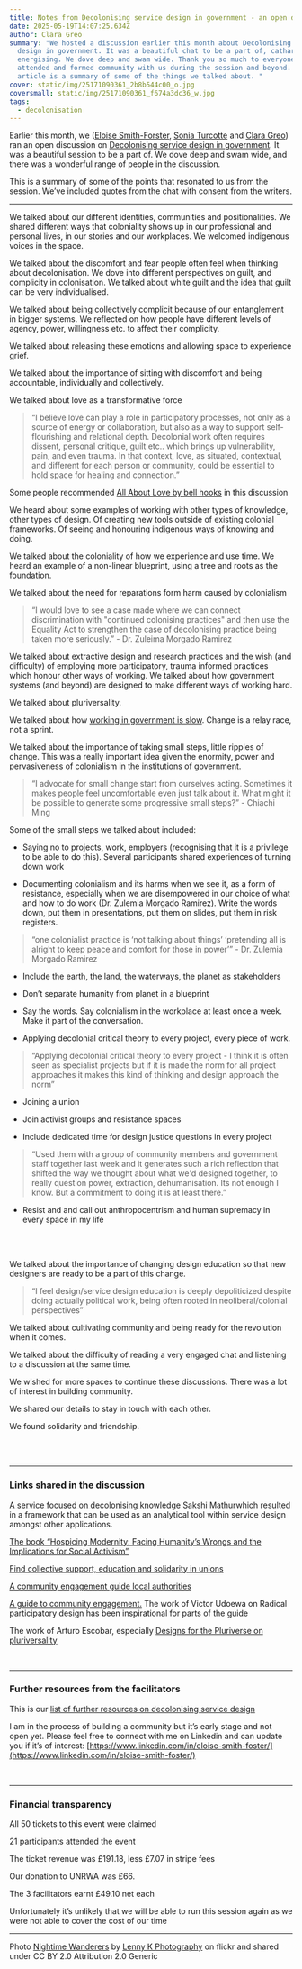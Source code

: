 ```yaml
---
title: Notes from Decolonising service design in government - an open discussion
date: 2025-05-19T14:07:25.634Z
author: Clara Greo
summary: "We hosted a discussion earlier this month about Decolonising service
  design in government. It was a beautiful chat to be a part of, cathartic and
  energising. We dove deep and swam wide. Thank you so much to everyone who
  attended and formed community with us during the session and beyond. This
  article is a summary of some of the things we talked about. "
cover: static/img/25171090361_2b8b544c00_o.jpg
coversmall: static/img/25171090361_f674a3dc36_w.jpg
tags:
  - decolonisation
---
```


Earlier this month, we ([Eloise Smith-Forster](https://www.eloisesmithfoster.com/), [Sonia Turcotte](https://soniaturcotte.com/) and [Clara Greo](https://claragreo.com/)) ran an open discussion on [Decolonising service design in government](https://www.tickettailor.com/events/claragreo/1625860). It was a beautiful session to be a part of. We dove deep and swam wide, and there was a wonderful range of people in the discussion.

This is a summary of some of the points that resonated to us from the session. We’ve included quotes from the chat with consent from the writers.

---

We talked about our different identities, communities and positionalities. We shared different ways that coloniality shows up in our professional and personal lives, in our stories and our workplaces. We welcomed indigenous voices in the space.

We talked about the discomfort and fear people often feel when thinking about decolonisation. We dove into different perspectives on guilt, and complicity in colonisation. We talked about white guilt and the idea that guilt can be very individualised.

We talked about being collectively complicit because of our entanglement in bigger systems. We reflected on how people have different levels of agency, power, willingness etc. to affect their complicity.

We talked about releasing these emotions and allowing space to experience grief.

We talked about the importance of sitting with discomfort and being accountable, individually and collectively.

We talked about love as a transformative force

> “I believe love can play a role in participatory processes, not only as a source of energy or collaboration, but also as a way to support self-flourishing and relational depth. Decolonial work often requires dissent, personal critique, guilt etc.. which brings up vulnerability, pain, and even trauma. In that context, love, as situated, contextual, and different for each person or community, could be essential to hold space for healing and connection.”

Some people recommended [All About Love by bell hooks](https://afroribooks.co.uk/products/all-about-love-new-visions-by-bell-hooks?) in this discussion

We heard about some examples of working with other types of knowledge, other types of design. Of creating new tools outside of existing colonial frameworks. Of seeing and honouring indigenous ways of knowing and doing.

We talked about the coloniality of how we experience and use time. We heard an example of a non-linear blueprint, using a tree and roots as the foundation.

We talked about the need for reparations form harm caused by colonialism

> “I would love to see a case made where we can connect discrimination with "continued colonising practices" and then use the Equality Act to strengthen the case of decolonising practice being taken more seriously.” - Dr. Zuleima Morgado Ramirez

We talked about extractive design and research practices and the wish (and difficulty) of employing more participatory, trauma informed practices which honour other ways of working. We talked about how government systems (and beyond) are designed to make different ways of working hard.

We talked about pluriversality.

We talked about how [working in government is slow](https://medium.com/the-service-gazette/the-long-slog-of-public-service-transformation-c129d626a7f0). Change is a relay race, not a sprint.

We talked about the importance of taking small steps, little ripples of change. This was a really important idea given the enormity, power and pervasiveness of colonialism in the institutions of government.

> “I advocate for small change start from ourselves acting. Sometimes it makes people feel uncomfortable even just talk about it. What might it be possible to generate some progressive small steps?” - Chiachi Ming

  

Some of the small steps we talked about included:

-   Saying no to projects, work, employers (recognising that it is a privilege to be able to do this). Several participants shared experiences of turning down work
    
-   Documenting colonialism and its harms when we see it, as a form of resistance, especially when we are disempowered in our choice of what and how to do work (Dr. Zulemia Morgado Ramirez). Write the words down, put them in presentations, put them on slides, put them in risk registers.
    
> “one colonialist practice is ‘not talking about things’ ‘pretending all is alright to keep peace and comfort for those in power’” - Dr. Zulemia Morgado Ramirez

-   Include the earth, the land, the waterways, the planet as stakeholders
    
-   Don’t separate humanity from planet in a blueprint
    
-   Say the words. Say colonialism in the workplace at least once a week. Make it part of the conversation.
    
-   Applying decolonial critical theory to every project, every piece of work.

> “Applying decolonial critical theory to every project - I think it is often seen as specialist projects but if it is made the norm for all project approaches it makes this kind of thinking and design approach the norm”

-   Joining a union
    
-   Join activist groups and resistance spaces
    
-   Include dedicated time for design justice questions in every project

> “Used them with a group of community members and government staff together last week and it generates such a rich reflection that shifted the way we thought about what we'd designed together, to really question power, extraction, dehumanisation. Its not enough I know. But a commitment to doing it is at least there.”

-   Resist and and call out anthropocentrism and human supremacy in every space in my life
<br>
<br>

We talked about the importance of changing design education so that new designers are ready to be a part of this change.

> “I feel design/service design education is deeply depoliticized despite doing actually political work, being often rooted in neoliberal/colonial perspectives”

We talked about cultivating community and being ready for the revolution when it comes.

We talked about the difficulty of reading a very engaged chat and listening to a discussion at the same time.

We wished for more spaces to continue these discussions. There was a lot of interest in building community.

We shared our details to stay in touch with each other.

We found solidarity and friendship.

<br>
<br>

--- 

### Links shared in the discussion

[A service focused on decolonising knowledge](https://medium.com/@sakshimathur.create/a-summary-of-6-months-of-decolonising-knowledge-713bb82d2abc) Sakshi Mathurwhich resulted in a framework that can be used as an analytical tool within service design amongst other applications.

[The book “Hospicing Modernity: Facing Humanity’s Wrongs and the Implications for Social Activism”](https://decolonialfutures.net/hospicingmodernity/)

[Find collective support, education and solidarity in unions](https://utaw.tech/)

[A community engagement guide local authorities](https://www.3ci.org.uk/report/the-path-to-net-zero-three-steps-for-effective-community-engagement/)

[A guide to community engagement.](https://www.cambridge.org/core/journals/design-science/article/an-introduction-to-radical-participatory-design-decolonising-participatory-design-processes/63F70ECC408844D3CD6C1A5AC7D35F4D) The work of Victor Udoewa on Radical participatory design has been inspirational for parts of the guide

  

The work of Arturo Escobar, especially [Designs for the Pluriverse on pluriversality](https://www.dukeupress.edu/designs-for-the-pluriverse)

  
<br>

--- 
  
### Further resources from the facilitators

This is our [list of further resources on decolonising service design](https://docs.google.com/document/d/1qHfLGHdfkO_LtcbGaBzWTXxglDKEJbIIWF3GPaV3Yrk/edit?usp=sharing)

I am in the process of building a community but it’s early stage and not open yet. Please feel free to connect with me on Linkedin and can update you if it’s of interest: [https://www.linkedin.com/in/eloise-smith-foster/](https://www.linkedin.com/in/eloise-smith-foster/)

<br>

---  

### Financial transparency

All 50 tickets to this event were claimed

21 participants attended the event

The ticket revenue was £191.18, less £7.07 in stripe fees

Our donation to UNRWA was £66.

The 3 facilitators earnt £49.10 net each


Unfortunately it’s unlikely that we will be able to run this session again as we were not able to cover the cost of our time

---
Photo  [Nightime Wanderers](https://www.flickr.com/photos/lennykphotography/25171090361/in/photolist-Emhqdz-LdgzDs-2kzx7EK-2obgrC1-Q8YbYU-HWLz7F-2mAMY9N-2qAC72F-V2QxsK-PQiCZK-2jKA2pg-2qv9MJY-2i3jPkj-Arhuaf-2mvt3R9-2jVDApJ-zREmZh-LfX9m5-2m7PJUr-ABd9vU-hQKkFh-KPrnDi-GSP1oW-2767Ayf-2k2Q5tz-RkCFBD-2qvmh9y-2dv3Pvs-KM6VXC-2nN2gxW-NG471A-2qxUvvy-CFpruv-KWmmbK-oHLeBr-2nGQP9d-XQTcjo-zFknD6-VrpyU3-PnYC2W-LPUcjv-2mJ1juL-QAwVDR-2ibknWe-2n6PUnd-2mQF9EA-PNUcrY-2j3Wfez-4tvCfg-2mRhXAi)  by  [Lenny K Photography](https://www.flickr.com/photos/lennykphotography/)  on flickr and shared under CC BY 2.0 Attribution 2.0 Generic